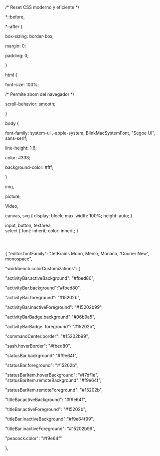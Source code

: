/* Reset CSS moderno y eficiente */

*::before,

*::after {

box-sizing: border-box;

margin: 0;

padding: 0;

}

html {

font-size: 100%;



/* Permite zoom del navegador */

 scroll-behavior: smooth;


}

 body {

font-family:  system-ui ,-apple-system, BlinkMacSystemFont, "Segoe UI", sans-serif;

line-height: 1.6;

color: #333;

 background-color: #fff;

}



img,

picture,

Video,

canvas,
svg {
  display: block;
  max-width: 100%;
  height: auto;
}

input,
button, 
textarea,   
select {
  font: inherit;
  color: inherit;
}






<!DOCTYPE html>

<html lang="es">

<head>

<meta charset="UTF-8">

<meta name="viewport" content="width=device-width, initial-scale=1.0">

<meta name="description" content="Descripción concisa de tu página">

<title>Titulo Descriptivo-Marca</title>

<link rel="stylesheet" href="styles.css">

</head>

<body>

<!-- La estructura semántica actúa como el esqueleto de tu página -->

<header role="banner">

<!-- Contenido de encabezado principal -->

<nav role="navigation" aria-label="Navegación principal">



</nav>

</header>

<main role="main">

<!-- Contenido principal único de la página -->

<section>

<!-- Secciones temáticas de contenido -->

<article>

<!-- Contenido independiente y reutilizable -->







{
"editor.fontFamily": "JetBrains Mono, Menlo, Monaco, 'Courier New', monospace",


"workbench.colorCustomizations": {

"activityBar.activeBackground": "#fbed80",

"activityBar.background":"#fbed80",

"activityBar.foreground": "#15202b",

"activityBar.inactiveForeground": "#15202b99",

"activityBarBadge.background":"#06b9a5",

"activityBarBadge. foreground": "#15202b",

"commandCenter.border": "#15202b99",

"sash.hoverBorder": "#fbed80",

"statusBar.background":"#f9e64f",

"statusBar.foreground": "#15202b",

"statusBarItem.hoverBackground": "#f7df1e", "statusBarItem.remoteBackground":"#f9e64f",

"statusBarItem.remoteForeground": "#15202b",

"titleBar.activeBackground": "#f9e64f",

"titleBar.activeForeground": "#15202b",

"titleBar.inactiveBackground":"#f9e64f99",

"titleBar.inactiveForeground": "#15202b99",

"peacock.color": "#f9e64f" 

}, 